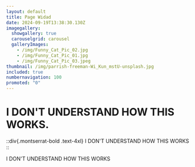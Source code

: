 ```yaml
---
layout: default
title: Page Widad
date: 2024-09-19T13:38:30.130Z
imagegallery:
  showgallery: true
  carouselgrid: carousel
  galleryImages:
    - /img/Funny_Cat_Pic_02.jpg
    - /img/Funny_Cat_Pic_01.jpg
    - /img/Funny_Cat_Pic_03.jpeg
thumbnail: /img/parrish-freeman-Wi_Kun_mstU-unsplash.jpg
included: true
numbernavigation: 100
promoted: "0"
---
```


# I DON'T UNDERSTAND HOW THIS WORKS.

::div{.montserrat-bold .text-4xl}
I DON'T UNDERSTAND HOW THIS WORKS
::

 I DON'T UNDERSTAND HOW THIS WORKS